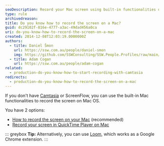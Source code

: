 ```yaml
---
seoDescription: Record your Mac screen using built-in functionalities or popular alternatives like Camtasia and ScreenFlow.
type: rule
archivedreason:
title: Do you know how to record the screen on a Mac?
guid: dc29102f-816e-4777-a3ac-49dad456a0ca
uri: do-you-know-how-to-record-the-screen-on-a-mac
created: 2014-12-08T12:03:19.0000000Z
authors:
  - title: Daniel Šmon
    url: https://ssw.com.au/people/daniel-smon
    img: https://github.com/SSWConsulting/SSW.People.Profiles/raw/main/Daniel-Smon/Images/Daniel-Smon-Profile.jpg
  - title: Adam Cogan
    url: https://ssw.com.au/people/adam-cogan
related:
  - production-do-you-know-how-to-start-recording-with-camtasia
redirects:
  - production-do-you-know-how-to-record-the-screen-on-a-mac
---
```


If you don't have [Camtasia](/production-do-you-know-how-to-start-recording-with-camtasia) or ScreenFlow, you can use the built-in Mac functionalities to record the screen on Mac OS.

<!--endintro-->

You have 2 options:

- [How to record the screen on your Mac](https://support.apple.com/en-au/HT208721) (recommended)
- [Record your screen in QuickTime Player on Mac](https://support.apple.com/en-ca/guide/quicktime-player/qtp97b08e666/mac)

::: greybox
**Tip:** Alternatively, you can use [Loom](https://www.useloom.com), which works as a Google Chrome extension.
:::
